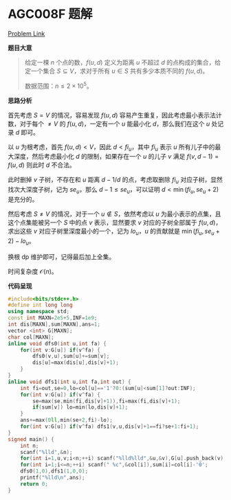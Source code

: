 # AGC008F 题解

[Problem Link](https://www.luogu.com.cn/problem/AT_agc008_f)

**题目大意**

> 给定一棵 $n$ 个点的数，$f(u,d)$ 定义为距离 $u$ 不超过 $d$ 的点构成的集合，给定一个集合 $S\subseteq V$，求对于所有 $u\in S$ 共有多少本质不同的 $f(u,d)$。
>
> 数据范围：$n\le 2\times 10^5$。

**思路分析**

首先考虑 $S=V$ 的情况，容易发现 $f(u,d)$ 容易产生重复，因此考虑最小表示法计数，对于每个 $\ne V$ 的 $f(u,d)$，一定有一个 $u$ 能最小化 $d$，那么我们在这个 $u$ 处记录 $d$ 即可。

以 $u$ 为根考虑，首先 $f(u,d)<V$，因此 $d<fi_u$，其中 $fi_u$ 表示 $u$ 所有儿子中的最大深度，然后考虑最小化 $d$ 的限制，如果存在一个 $u$ 的儿子 $v$ 满足 $f(v,d-1)=f(u,d)$ 则此时 $d$ 不合法。

此时删掉 $v$ 子树，不存在和 $u$ 距离 $d-1/d$ 的点，考虑取删除 $fi_u$ 对应子树，显然找次大深度子树，记为 $se_u$，那么 $d-1\le se_u$，可以证明 $d<\min(fi_u,se_u+2)$ 是充分的。

然后考虑 $S\ne V$ 的情况，对于一个 $u\not\in S$，依然考虑以 $u$ 为最小表示的点集，且这个点集能被另一个 $S$ 中的点 $v$ 表示，显然要求 $v$ 对应的子树全部属于 $f(u,d)$，求出这些 $v$ 对应子树里深度最小的一个，记为 $lo_u$，$u$ 的贡献就是 $\min(fi_u,se_u+2)-lo_u$。

换根 dp 维护即可，记得最后加上全集。

时间复杂度 $\mathcal O(n)$。

**代码呈现**

```cpp
#include<bits/stdc++.h>
#define int long long
using namespace std;
const int MAXN=2e5+5,INF=1e9;
int dis[MAXN],sum[MAXN],ans=1;
vector <int> G[MAXN];
char col[MAXN];
inline void dfs0(int u,int fa) {
	for(int v:G[u]) if(v^fa) {
		dfs0(v,u),sum[u]+=sum[v];
		dis[u]=max(dis[u],dis[v]+1);
	}
}
inline void dfs1(int u,int fa,int out) {
	int fi=out,se=0,lo=col[u]=='1'?0:(sum[u]<sum[1]?out:INF);
	for(int v:G[u]) if(v^fa) {
		se=max(se,min(fi,dis[v]+1)),fi=max(fi,dis[v]+1);
		if(sum[v]) lo=min(lo,dis[v]+1);
	}
	ans+=max(0ll,min(se+2,fi)-lo);
	for(int v:G[u]) if(v^fa) dfs1(v,u,dis[v]+1==fi?se+1:fi+1);
}
signed main() {
	int n;
	scanf("%lld",&n);
	for(int i=1,u,v;i<n;++i) scanf("%lld%lld",&u,&v),G[u].push_back(v),G[v].push_back(u);
	for(int i=1;i<=n;++i) scanf(" %c",&col[i]),sum[i]=col[i]-'0';
	dfs0(1,0),dfs1(1,0,0);
	printf("%lld\n",ans);
	return 0;
}
```